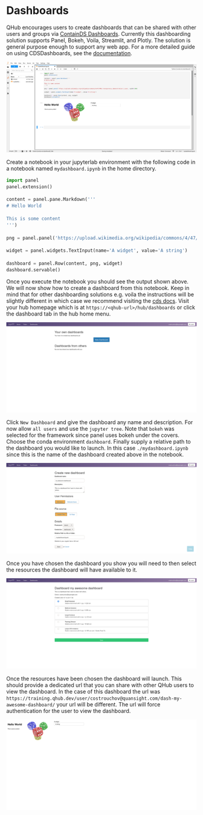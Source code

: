 # Dashboards

QHub encourages users to create dashboards that can be shared with other
users and groups via [ContainDS
Dashboards](https://cdsdashboards.readthedocs.io/en/stable/). Currently
this dashboarding solution supports Panel, Bokeh, Voila, Streamlit,
and Plotly. The solution is general purpose enough to support any web app. For a more detailed guide on using CDSDashboards, see the
[documentation](https://cdsdashboards.readthedocs.io/en/stable/index.html).

![qhub dashboard notebook](../images/qhub_dashboard_notebook.png)

Create a notebook in your jupyterlab environment with the following
code in a notebook named `mydashboard.ipynb` in the home directory.

```python
import panel
panel.extension()

content = panel.pane.Markdown('''
# Hello World

This is some content
''')

png = panel.panel('https://upload.wikimedia.org/wikipedia/commons/4/47/PNG_transparency_demonstration_1.png', width=300)

widget = panel.widgets.TextInput(name='A widget', value='A string')

dashboard = panel.Row(content, png, widget)
dashboard.servable()
```

Once you execute the notebook you should see the output shown
above. We will now show how to create a dashboard from this
notebook. Keep in mind that for other dashboarding solutions
e.g. voila the instructions will be slightly different in which case
we recommend visiting the [cds
docs](https://cdsdashboards.readthedocs.io/en/stable/index.html). Visit
your hub homepage which is at `https://<qhub-url>/hub/dashboards` or
click the dashboard tab in the hub home menu.

![qhub dashboard new](../images/qhub_new_dashboard.png)

Click `New Dashboard` and give the dashboard any name and
description. For now allow `all users` and use the `jupyter
tree`. Note that `bokeh` was selected for the framework since panel
uses bokeh under the covers. Choose the conda environment
`dashboard`. Finally supply a relative path to the dashboard you would
like to launch. In this case `./mydashboard.ipynb` since this is the
name of the dashboard created above in the notebook.

![qhub new dashboard filled in](../images/qhub_new_dashboard_filled_in.png)

Once you have chosen the dashboard you show you will need to then
select the resources the dashboard will have available to it.

![qhub dashboard resources](../images/qhub_dashboard_resources.png)

Once the resources have been chosen the dashboard will launch. This
should provide a dedicated url that you can share with other QHub
users to view the dashboard. In the case of this dashboard the url was
`https://training.qhub.dev/user/costrouchov@quansight.com/dash-my-awesome-dashboard/`
your url will be different. The url will force authentication for the
user to view the dashboard.

![qhub dashboard simple](../images/qhub_dashboard_simple.png)
